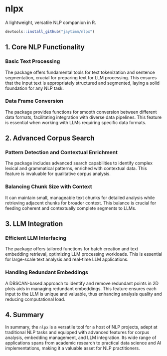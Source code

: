# nlpx

A lightweight, versatile NLP companion in R.

``` r
devtools::install_github("jaytimm/nlpx")
```

## 1. Core NLP Functionality

### Basic Text Processing

The package offers fundamental tools for text tokenization and sentence
segmentation, crucial for preparing text for LLM processing. This
ensures that the input text is appropriately structured and segmented,
laying a solid foundation for any NLP task.

### Data Frame Conversion

The package provides functions for smooth conversion between different
data formats, facilitating integration with diverse data pipelines. This
feature is essential when working with LLMs requiring specific data
formats.

## 2. Advanced Corpus Search

### Pattern Detection and Contextual Enrichment

The package includes advanced search capabilities to identify complex
lexical and grammatical patterns, enriched with contextual data. This
feature is invaluable for qualitative corpus analysis.

### Balancing Chunk Size with Context

It can maintain small, manageable text chunks for detailed analysis
while retrieving adjacent chunks for broader context. This balance is
crucial for feeding coherent and contextually complete segments to LLMs.

## 3. LLM Integration

### Efficient LLM Interfacing

The package offers tailored functions for batch creation and text
embedding retrieval, optimizing LLM processing workloads. This is
essential for large-scale text analysis and real-time LLM applications.

### Handling Redundant Embeddings

A DBSCAN-based approach to identify and remove redundant points in 2D
plots aids in managing redundant embeddings. This feature ensures each
input to the LLM is unique and valuable, thus enhancing analysis quality
and reducing computational load.

## 4. Summary

In summary, the `nlpx` is a versatile tool for a host of NLP projects,
adept at traditional NLP tasks and equipped with advanced features for
corpus analysis, embedding management, and LLM integration. Its wide
range of applications spans from academic research to practical data
science and AI implementations, making it a valuable asset for NLP
practitioners.
